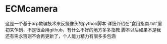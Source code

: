 # ECMcamera
这是一个基于arp欺骗技术来反摄像头的python脚本
详细介绍在“食用指南.txt”里
初来乍到，不是很会用github，有什么不好的地方多多指教
脚本以后如果不是我还有需求否则不会再更新了，个人能力精力有限多多包涵
